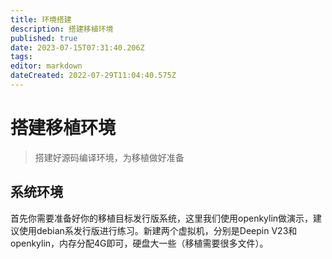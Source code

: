 ```yaml
---
title: 环境搭建
description: 搭建移植环境
published: true
date: 2023-07-15T07:31:40.206Z
tags: 
editor: markdown
dateCreated: 2022-07-29T11:04:40.575Z
---
```


# 搭建移植环境
> 搭建好源码编译环境，为移植做好准备

## 系统环境
首先你需要准备好你的移植目标发行版系统，这里我们使用openkylin做演示，建议使用debian系发行版进行练习。新建两个虚拟机，分别是Deepin V23和openkylin，内存分配4G即可，硬盘大一些（移植需要很多文件）。




    	